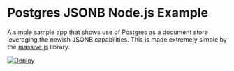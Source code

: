 # Postgres JSONB Node.js Example

A simple sample app that shows use of Postgres as a document store leveraging the newish JSONB capabilities. This is made extremely simple by the [massive.js](https://github.com/robconery/massive-js) library.

[![Deploy](https://www.herokucdn.com/deploy/button.png)](https://heroku.com/deploy)

